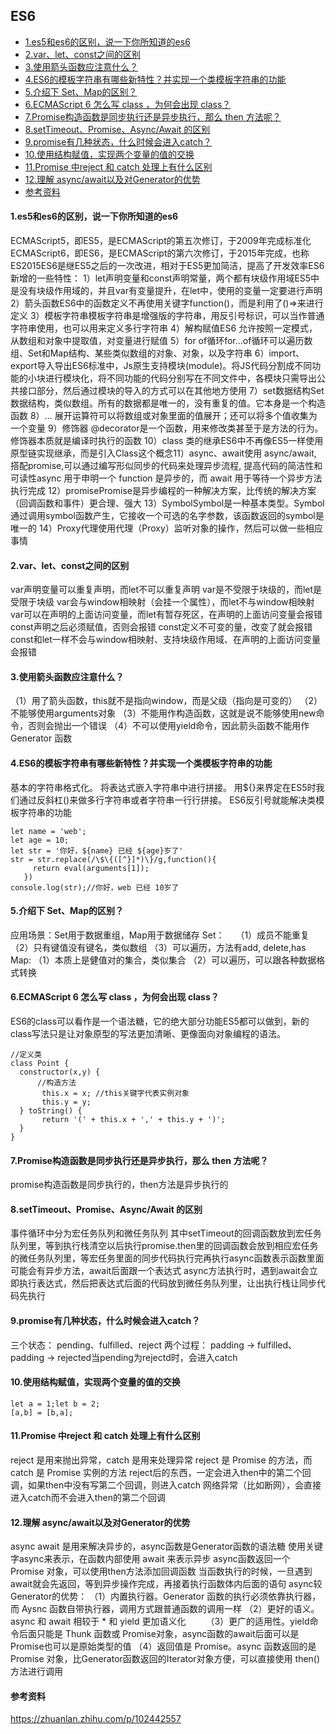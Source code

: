 ## ES6

* [1.es5和es6的区别，说一下你所知道的es6](#1es5和es6的区别说一下你所知道的es6)
* [2.var、let、const之间的区别](#2varletconst之间的区别)
* [3.使用箭头函数应注意什么？](#3使用箭头函数应注意什么)
* [4.ES6的模板字符串有哪些新特性？并实现一个类模板字符串的功能](#4es6的模板字符串有哪些新特性并实现一个类模板字符串的功能)
* [5.介绍下 Set、Map的区别？](#5介绍下-setmap的区别)
* [6.ECMAScript 6 怎么写 class ，为何会出现 class？](#6ecmascript-6-怎么写-class-为何会出现-class)
* [7.Promise构造函数是同步执行还是异步执行，那么 then 方法呢？](#7promise构造函数是同步执行还是异步执行那么-then-方法呢)
* [8.setTimeout、Promise、Async/Await 的区别](#8settimeoutpromiseasyncawait-的区别)
* [9.promise有几种状态，什么时候会进入catch？](#9promise有几种状态什么时候会进入catch)
* [10.使用结构赋值，实现两个变量的值的交换](#10使用结构赋值实现两个变量的值的交换)
* [11.Promise 中reject 和 catch 处理上有什么区别](#11promise-中reject-和-catch-处理上有什么区别)
* [12.理解 async/await以及对Generator的优势](#12理解-asyncawait以及对generator的优势)
* [参考资料](#参考资料)



#### 1.es5和es6的区别，说一下你所知道的es6

ECMAScript5，即ES5，是ECMAScript的第五次修订，于2009年完成标准化ECMAScript6，即ES6，是ECMAScript的第六次修订，于2015年完成，也称ES2015ES6是继ES5之后的一次改进，相对于ES5更加简洁，提高了开发效率ES6新增的一些特性：
1）let声明变量和const声明常量，两个都有块级作用域ES5中是没有块级作用域的，并且var有变量提升，在let中，使用的变量一定要进行声明
2）箭头函数ES6中的函数定义不再使用关键字function()，而是利用了()=>来进行定义
3）模板字符串模板字符串是增强版的字符串，用反引号标识，可以当作普通字符串使用，也可以用来定义多行字符串
4）解构赋值ES6 允许按照一定模式，从数组和对象中提取值，对变量进行赋值
5）for of循环for...of循环可以遍历数组、Set和Map结构、某些类似数组的对象、对象，以及字符串
6）import、export导入导出ES6标准中，Js原生支持模块(module)。将JS代码分割成不同功能的小块进行模块化，将不同功能的代码分别写在不同文件中，各模块只需导出公共接口部分，然后通过模块的导入的方式可以在其他地方使用
7）set数据结构Set数据结构，类似数组。所有的数据都是唯一的，没有重复的值。它本身是一个构造函数
8）... 展开运算符可以将数组或对象里面的值展开；还可以将多个值收集为一个变量
9）修饰器 @decorator是一个函数，用来修改类甚至于是方法的行为。修饰器本质就是编译时执行的函数
10）class 类的继承ES6中不再像ES5一样使用原型链实现继承，而是引入Class这个概念11）async、await使用 async/await, 搭配promise,可以通过编写形似同步的代码来处理异步流程, 提高代码的简洁性和可读性async 用于申明一个 function 是异步的，而 await 用于等待一个异步方法执行完成
12）promisePromise是异步编程的一种解决方案，比传统的解决方案（回调函数和事件）更合理、强大
13）SymbolSymbol是一种基本类型。Symbol 通过调用symbol函数产生，它接收一个可选的名字参数，该函数返回的symbol是唯一的
14）Proxy代理使用代理（Proxy）监听对象的操作，然后可以做一些相应事情

#### 2.var、let、const之间的区别

var声明变量可以重复声明，而let不可以重复声明
var是不受限于块级的，而let是受限于块级
var会与window相映射（会挂一个属性），而let不与window相映射
var可以在声明的上面访问变量，而let有暂存死区，在声明的上面访问变量会报错
const声明之后必须赋值，否则会报错
const定义不可变的量，改变了就会报错
const和let一样不会与window相映射、支持块级作用域、在声明的上面访问变量会报错

#### 3.使用箭头函数应注意什么？

（1）用了箭头函数，this就不是指向window，而是父级（指向是可变的）
（2）不能够使用arguments对象
（3）不能用作构造函数，这就是说不能够使用new命令，否则会抛出一个错误
（4）不可以使用yield命令，因此箭头函数不能用作 Generator 函数

#### 4.ES6的模板字符串有哪些新特性？并实现一个类模板字符串的功能

基本的字符串格式化。
将表达式嵌入字符串中进行拼接。
用${}来界定在ES5时我们通过反斜杠()来做多行字符串或者字符串一行行拼接。
ES6反引号就能解决类模板字符串的功能

```
let name = 'web';
let age = 10;
let str = '你好，${name} 已经 ${age}岁了'
str = str.replace(/\$\{([^}]*)\}/g,function(){
     return eval(arguments[1]);
   })
console.log(str);//你好，web 已经 10岁了

```

#### 5.介绍下 Set、Map的区别？

应用场景：Set用于数据重组，Map用于数据储存
Set：　
（1）成员不能重复
（2）只有键值没有键名，类似数组
（3）可以遍历，方法有add, delete,has
Map:
（1）本质上是健值对的集合，类似集合
（2）可以遍历，可以跟各种数据格式转换

#### 6.ECMAScript 6 怎么写 class ，为何会出现 class？

ES6的class可以看作是一个语法糖，它的绝大部分功能ES5都可以做到，新的class写法只是让对象原型的写法更加清晰、更像面向对象编程的语法。

```
//定义类
class Point { 
  constructor(x,y) { 
      //构造方法
       this.x = x; //this关键字代表实例对象
       this.y = y; 
  } toString() {
       return '(' + this.x + ',' + this.y + ')'; 
  }
}

```

#### 7.Promise构造函数是同步执行还是异步执行，那么 then 方法呢？

promise构造函数是同步执行的，then方法是异步执行的

#### 8.setTimeout、Promise、Async/Await 的区别

事件循环中分为宏任务队列和微任务队列
其中setTimeout的回调函数放到宏任务队列里，等到执行栈清空以后执行promise.then里的回调函数会放到相应宏任务的微任务队列里，等宏任务里面的同步代码执行完再执行async函数表示函数里面可能会有异步方法，await后面跟一个表达式
async方法执行时，遇到await会立即执行表达式，然后把表达式后面的代码放到微任务队列里，让出执行栈让同步代码先执行

#### 9.promise有几种状态，什么时候会进入catch？

三个状态：
pending、fulfilled、reject
两个过程：
padding -> fulfilled、padding -> rejected当pending为rejectd时，会进入catch

#### 10.使用结构赋值，实现两个变量的值的交换

```
let a = 1;let b = 2;
[a,b] = [b,a];
```

#### 11.Promise 中reject 和 catch 处理上有什么区别

reject 是用来抛出异常，catch 是用来处理异常
reject 是 Promise 的方法，而 catch 是 Promise 实例的方法
reject后的东西，一定会进入then中的第二个回调，如果then中没有写第二个回调，则进入catch
网络异常（比如断网），会直接进入catch而不会进入then的第二个回调

#### 12.理解 async/await以及对Generator的优势

async await 是用来解决异步的，async函数是Generator函数的语法糖
使用关键字async来表示，在函数内部使用 await 来表示异步
async函数返回一个 Promise 对象，可以使用then方法添加回调函数
当函数执行的时候，一旦遇到await就会先返回，等到异步操作完成，再接着执行函数体内后面的语句
async较Generator的优势：
（1）内置执行器。Generator 函数的执行必须依靠执行器，而 Aysnc 函数自带执行器，调用方式跟普通函数的调用一样
（2）更好的语义。async 和 await 相较于 * 和 yield 更加语义化　　
（3）更广的适用性。yield命令后面只能是 Thunk 函数或 Promise对象，async函数的await后面可以是Promise也可以是原始类型的值
（4）返回值是 Promise。async 函数返回的是 Promise 对象，比Generator函数返回的Iterator对象方便，可以直接使用 then() 方法进行调用

#### 参考资料

https://zhuanlan.zhihu.com/p/102442557
